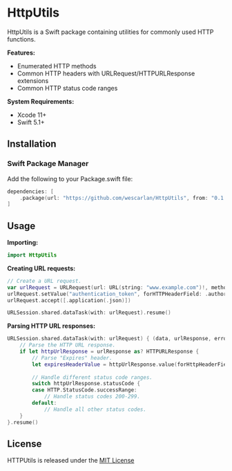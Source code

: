 # HttpUtils

HttpUtils is a Swift package containing utilities for commonly used HTTP functions.

**Features:**

* Enumerated HTTP methods
* Common HTTP headers with URLRequest/HTTPURLResponse extensions
* Common HTTP status code ranges

**System Requirements:**

* Xcode 11+
* Swift 5.1+


## Installation

### Swift Package Manager

Add the following to your Package.swift file:

```swift
dependencies: [
    .package(url: "https://github.com/wescarlan/HttpUtils", from: "0.1.0")
]
```

## Usage

**Importing:**

```swift
import HttpUtils
```

**Creating URL requests:**

```swift
// Create a URL request.
var urlRequest = URLRequest(url: URL(string: "www.example.com")!, method: .get)
urlRequest.setValue("authentication_token", forHTTPHeaderField: .authorization)
urlRequest.accept([.application(.json)])

URLSession.shared.dataTask(with: urlRequest).resume()
```

**Parsing HTTP URL responses:**

```swift
URLSession.shared.dataTask(with: urlRequest) { (data, urlResponse, error) in
    // Parse the HTTP URL response.
    if let httpUrlResponse = urlResponse as? HTTPURLResponse {
        // Parse "Expires" header.
        let expiresHeaderValue = httpUrlResponse.value(forHttpHeaderField: .expires)
        
        // Handle different status code ranges.
        switch httpUrlResponse.statusCode {
        case HTTP.StatusCode.successRange:
            // Handle status codes 200-299.
        default:
            // Handle all other status codes.
    }
}.resume()
```


## License

HTTPUtils is released under the [MIT License](LICENSE)
